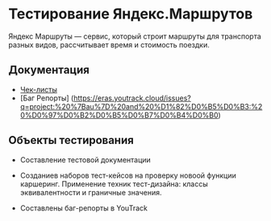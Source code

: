 # Тестирование Яндекс.Маршрутов
Яндекс Маршруты — сервис, который строит маршруты для транспорта разных видов, рассчитывает время и стоимость поездки. 

## Документация

- [Чек-листы](https://docs.google.com/spreadsheets/d/1AOIaV2vgZv6fMacB3yLSYOWzBp0hQNROhO1A56GJAI0/edit?gid=899462569#gid=899462569)
- [Баг Репорты] (https://eras.youtrack.cloud/issues?q=project:%20%7Bau%7D%20and%20%D1%82%D0%B5%D0%B3:%20%D0%97%D0%B2%D0%B5%D0%B7%D0%B4%D0%B0)

## Объекты тестирования

- Составление тестовой документации

- Созданиев наборов тест-кейсов на проверку новоой функции каршеринг. Применение техник тест-дизайна: классы эквивалентности и граничные значения.

- Составлены баг-репорты в YouTrack
